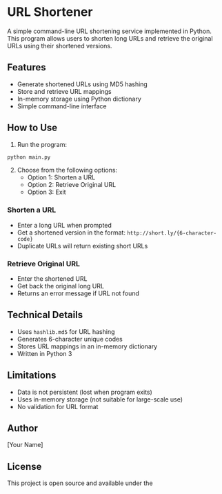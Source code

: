 # URL Shortener

A simple command-line URL shortening service implemented in Python. This program allows users to shorten long URLs and retrieve the original URLs using their shortened versions.

## Features

- Generate shortened URLs using MD5 hashing
- Store and retrieve URL mappings
- In-memory storage using Python dictionary
- Simple command-line interface

## How to Use

1. Run the program:

```python
python main.py
```

2. Choose from the following options:
   - Option 1: Shorten a URL
   - Option 2: Retrieve Original URL
   - Option 3: Exit

### Shorten a URL

- Enter a long URL when prompted
- Get a shortened version in the format: `http://short.ly/{6-character-code}`
- Duplicate URLs will return existing short URLs

### Retrieve Original URL

- Enter the shortened URL
- Get back the original long URL
- Returns an error message if URL not found

## Technical Details

- Uses `hashlib.md5` for URL hashing
- Generates 6-character unique codes
- Stores URL mappings in an in-memory dictionary
- Written in Python 3

## Limitations

- Data is not persistent (lost when program exits)
- Uses in-memory storage (not suitable for large-scale use)
- No validation for URL format

## Author

[Your Name]

## License

This project is open source and available under the
